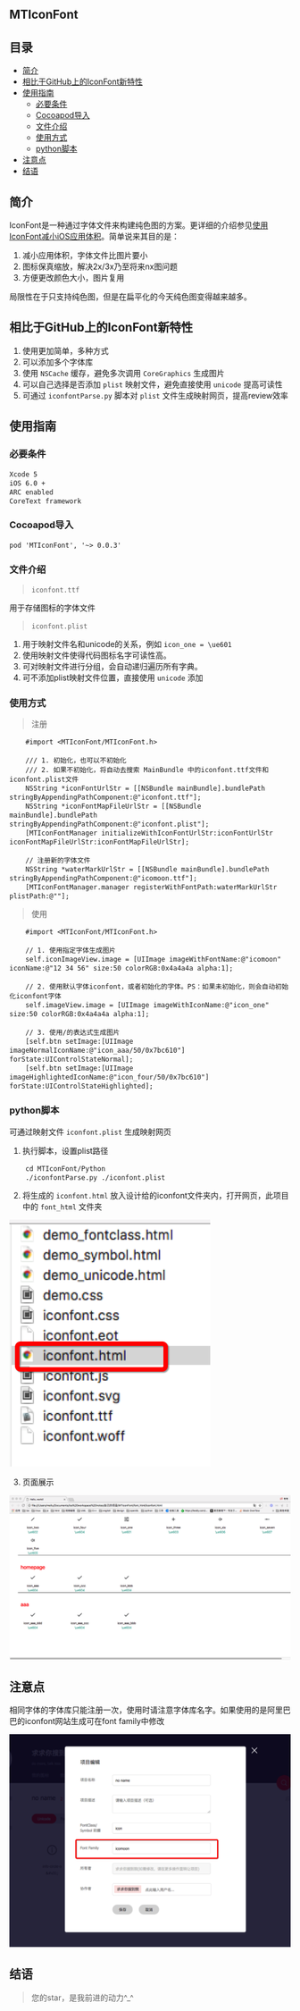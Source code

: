 MTIconFont
-------
## 目录
* [简介](#简介)
* [相比于GitHub上的IconFont新特性](#相比于GitHub上的IconFont新特性)
* [使用指南](#使用指南)
  * [必要条件](#必要条件)
  * [Cocoapod导入](#Cocoapod导入)
  * [文件介绍](#文件介绍)
  * [使用方式](#使用方式)
  * [python脚本](#python脚本)
* [注意点](#注意点)
* [结语](#结语)

## 简介

IconFont是一种通过字体文件来构建纯色图的方案。更详细的介绍参见[使用IconFont减小iOS应用体积](http://johnwong.github.io/mobile/2015/04/03/using-icon-font-in-ios.html)。简单说来其目的是：

1. 减小应用体积，字体文件比图片要小
1. 图标保真缩放，解决2x/3x乃至将来nx图问题
1. 方便更改颜色大小，图片复用

局限性在于只支持纯色图，但是在扁平化的今天纯色图变得越来越多。

## 相比于GitHub上的IconFont新特性
1. 使用更加简单，多种方式
2. 可以添加多个字体库
3. 使用 `NSCache` 缓存，避免多次调用 `CoreGraphics` 生成图片
4. 可以自己选择是否添加 `plist` 映射文件，避免直接使用 `unicode` 提高可读性
5. 可通过 `iconfontParse.py` 脚本对 `plist` 文件生成映射网页，提高review效率

## 使用指南

### 必要条件
	Xcode 5
	iOS 6.0 +
	ARC enabled
	CoreText framework

### Cocoapod导入
	pod 'MTIconFont', '~> 0.0.3'
	
### 文件介绍
> `iconfont.ttf`

用于存储图标的字体文件
	
> `iconfont.plist` 

1. 用于映射文件名和unicode的关系，例如 `icon_one = \ue601` 
2. 使用映射文件使得代码图标名字可读性高。
3. 可对映射文件进行分组，会自动递归遍历所有字典。
4. 可不添加plist映射文件位置，直接使用 `unicode` 添加

### 使用方式

> 注册

```objc
	#import <MTIconFont/MTIconFont.h>
	
	/// 1. 初始化，也可以不初始化
	/// 2. 如果不初始化，将自动去搜索 MainBundle 中的iconfont.ttf文件和iconfont.plist文件
    NSString *iconFontUrlStr = [[NSBundle mainBundle].bundlePath stringByAppendingPathComponent:@"iconfont.ttf"];
    NSString *iconFontMapFileUrlStr = [[NSBundle mainBundle].bundlePath stringByAppendingPathComponent:@"iconfont.plist"];
    [MTIconFontManager initializeWithIconFontUrlStr:iconFontUrlStr iconFontMapFileUrlStr:iconFontMapFileUrlStr];
    
    // 注册新的字体文件
    NSString *waterMarkUrlStr = [[NSBundle mainBundle].bundlePath stringByAppendingPathComponent:@"icomoon.ttf"];
    [MTIconFontManager.manager registerWithFontPath:waterMarkUrlStr plistPath:@""];
```

> 使用

```objc
	#import <MTIconFont/MTIconFont.h>

	// 1. 使用指定字体生成图片
    self.iconImageView.image = [UIImage imageWithFontName:@"icomoon" iconName:@"12 34 56" size:50 colorRGB:0x4a4a4a alpha:1];
    
    // 2. 使用默认字体iconfont，或者初始化的字体。PS：如果未初始化，则会自动初始化iconfont字体
    self.imageView.image = [UIImage imageWithIconName:@"icon_one" size:50 colorRGB:0x4a4a4a alpha:1];
    
    // 3. 使用/的表达式生成图片
    [self.btn setImage:[UIImage imageNormalIconName:@"icon_aaa/50/0x7bc610"] forState:UIControlStateNormal];
    [self.btn setImage:[UIImage imageHighlightedIconName:@"icon_four/50/0x7bc610"] forState:UIControlStateHighlighted];
```

### python脚本
可通过映射文件 `iconfont.plist` 生成映射网页

1. 执行脚本，设置plist路径

```objc
	cd MTIconFont/Python
	./iconfontParse.py ./iconfont.plist
```

2. 将生成的 `iconfont.html` 放入设计给的iconfont文件夹内，打开网页，此项目中的 `font_html` 文件夹

![preview](./Docs/preview.png)

3. 页面展示

![preview](./Docs/preview2.png)
 
## 注意点
相同字体的字体库只能注册一次，使用时请注意字体库名字。如果使用的是阿里巴巴的iconfont网站生成可在font family中修改

![preview](./Docs/preview3.png)
## 结语
> 您的star，是我前进的动力^_^

